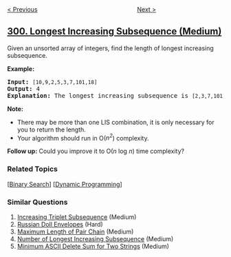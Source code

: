 <!--|This file generated by command(leetcode description); DO NOT EDIT.    |-->
<!--+----------------------------------------------------------------------+-->
<!--|@author    openset <openset.wang@gmail.com>                           |-->
<!--|@link      https://github.com/openset                                 |-->
<!--|@home      https://github.com/tonymontaro/leetcode-hints                        |-->
<!--+----------------------------------------------------------------------+-->

[< Previous](https://github.com/tonymontaro/leetcode-hints/tree/master/problems/bulls-and-cows "Bulls and Cows")
　　　　　　　　　　　　　　　　
[Next >](https://github.com/tonymontaro/leetcode-hints/tree/master/problems/remove-invalid-parentheses "Remove Invalid Parentheses")

## [300. Longest Increasing Subsequence (Medium)](https://leetcode.com/problems/longest-increasing-subsequence "最长上升子序列")

<p>Given an unsorted array of integers, find the length of longest increasing subsequence.</p>

<p><b>Example:</b></p>

<pre>
<b>Input:</b> <code>[10,9,2,5,3,7,101,18]
</code><b>Output: </b>4 
<strong>Explanation: </strong>The longest increasing subsequence is <code>[2,3,7,101]</code>, therefore the length is <code>4</code>. </pre>

<p><strong>Note: </strong></p>

<ul>
	<li>There may be more than one LIS combination, it is only necessary for you to return the length.</li>
	<li>Your algorithm should run in O(<i>n<sup>2</sup></i>) complexity.</li>
</ul>

<p><b>Follow up:</b> Could you improve it to O(<i>n</i> log <i>n</i>) time complexity?</p>

### Related Topics
  [[Binary Search](https://github.com/tonymontaro/leetcode-hints/tree/master/tag/binary-search/README.md)]
  [[Dynamic Programming](https://github.com/tonymontaro/leetcode-hints/tree/master/tag/dynamic-programming/README.md)]

### Similar Questions
  1. [Increasing Triplet Subsequence](https://github.com/tonymontaro/leetcode-hints/tree/master/problems/increasing-triplet-subsequence) (Medium)
  1. [Russian Doll Envelopes](https://github.com/tonymontaro/leetcode-hints/tree/master/problems/russian-doll-envelopes) (Hard)
  1. [Maximum Length of Pair Chain](https://github.com/tonymontaro/leetcode-hints/tree/master/problems/maximum-length-of-pair-chain) (Medium)
  1. [Number of Longest Increasing Subsequence](https://github.com/tonymontaro/leetcode-hints/tree/master/problems/number-of-longest-increasing-subsequence) (Medium)
  1. [Minimum ASCII Delete Sum for Two Strings](https://github.com/tonymontaro/leetcode-hints/tree/master/problems/minimum-ascii-delete-sum-for-two-strings) (Medium)
